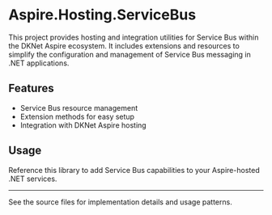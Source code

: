 # Aspire.Hosting.ServiceBus

This project provides hosting and integration utilities for Service Bus within the DKNet Aspire ecosystem. It includes extensions and resources to simplify the configuration and management of Service Bus messaging in .NET applications.

## Features
- Service Bus resource management
- Extension methods for easy setup
- Integration with DKNet Aspire hosting

## Usage
Reference this library to add Service Bus capabilities to your Aspire-hosted .NET services.

---

See the source files for implementation details and usage patterns.
